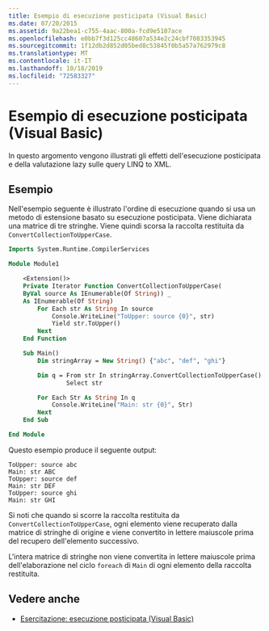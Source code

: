 ```yaml
---
title: Esempio di esecuzione posticipata (Visual Basic)
ms.date: 07/20/2015
ms.assetid: 9a22bea1-c755-4aac-800a-fcd9e5107ace
ms.openlocfilehash: e0bb7f3d125cc48607a534e2c24cbf7083353945
ms.sourcegitcommit: 1f12db2d852d05bed8c53845f0b5a57a762979c8
ms.translationtype: MT
ms.contentlocale: it-IT
ms.lasthandoff: 10/18/2019
ms.locfileid: "72583327"
---
```

# <a name="deferred-execution-example-visual-basic"></a>Esempio di esecuzione posticipata (Visual Basic)

In questo argomento vengono illustrati gli effetti dell'esecuzione posticipata e della valutazione lazy sulle query LINQ to XML.

## <a name="example"></a>Esempio

Nell'esempio seguente è illustrato l'ordine di esecuzione quando si usa un metodo di estensione basato su esecuzione posticipata. Viene dichiarata una matrice di tre stringhe. Viene quindi scorsa la raccolta restituita da `ConvertCollectionToUpperCase`.

```vb
Imports System.Runtime.CompilerServices

Module Module1

    <Extension()>
    Private Iterator Function ConvertCollectionToUpperCase(
    ByVal source As IEnumerable(Of String)) _
    As IEnumerable(Of String)
        For Each str As String In source
            Console.WriteLine("ToUpper: source {0}", str)
            Yield str.ToUpper()
        Next
    End Function

    Sub Main()
        Dim stringArray = New String() {"abc", "def", "ghi"}

        Dim q = From str In stringArray.ConvertCollectionToUpperCase()
                Select str

        For Each Str As String In q
            Console.WriteLine("Main: str {0}", Str)
        Next
    End Sub

End Module
```

Questo esempio produce il seguente output:

```console
ToUpper: source abc
Main: str ABC
ToUpper: source def
Main: str DEF
ToUpper: source ghi
Main: str GHI
```

Si noti che quando si scorre la raccolta restituita da `ConvertCollectionToUpperCase`, ogni elemento viene recuperato dalla matrice di stringhe di origine e viene convertito in lettere maiuscole prima del recupero dell'elemento successivo.

L'intera matrice di stringhe non viene convertita in lettere maiuscole prima dell'elaborazione nel ciclo `foreach` di `Main` di ogni elemento della raccolta restituita.

## <a name="see-also"></a>Vedere anche

- [Esercitazione: esecuzione posticipata (Visual Basic)](../../../../visual-basic/programming-guide/concepts/linq/tutorial-deferred-execution.md)
